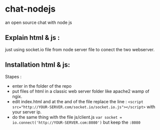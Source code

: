 # chat-nodejs
an open source chat with node js

Explain html & js :
-------------------
just using socket.io file from node server file to conect the two webserver.

 Installation html & js:
  -----------------------

 Stapes : 
  * enter in the folder of the repo
  * put files of html in a classic web server folder like apache2 wamp of ngix.
  * edit index.html and at the and of the file replace the line : `<script src="http://YOUR-SERVER.com/socket.io/socket.io.js"></script>` with your server ip.
  * do the same thing with the file js/client.js `var socket = io.connect('http://YOUR-SERVER.com:8080')` but keep the `:8080`